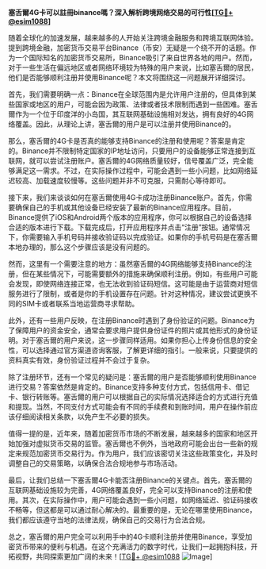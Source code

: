 **塞舌爾4G卡可以註冊binance嗎？深入解析跨境网络交易的可行性[[TG💪+ @esim1088](https://t.me/s/esim1088)]**

随着全球化的加速发展，越来越多的人开始关注跨境金融服务和跨境互联网体验。提到跨境金融，加密货币交易平台Binance（币安）无疑是一个绕不开的话题。作为一个国际知名的加密货币交易所，Binance吸引了来自世界各地的用户。然而，对于一些生活在偏远地区或者网络环境较为特殊的用户来说，比如塞舌爾的居民，他们是否能够顺利注册并使用Binance呢？本文将围绕这一问题展开详细探讨。

首先，我们需要明确一点：Binance在全球范围内是允许用户注册的，但具体到某些国家或地区的用户，可能会因为政策、法律或者技术限制而遇到一些困难。塞舌爾作为一个位于印度洋的小岛国，其互联网基础设施相对发达，拥有良好的4G网络覆盖。因此，从理论上讲，塞舌爾的用户是可以注册并使用Binance的。

那么，塞舌爾的4G卡是否真的能够支持Binance的注册和使用呢？答案是肯定的。Binance并不限制特定国家的IP地址访问，只要用户的设备能够正常连接到互联网，就可以尝试注册账户。塞舌爾的4G网络质量较好，信号覆盖广泛，完全能够满足这一需求。不过，在实际操作过程中，可能会遇到一些小问题，比如网络延迟较高、加载速度较慢等。这些问题并非不可克服，只需耐心等待即可。

接下来，我们来谈谈如何在塞舌爾使用4G卡成功注册Binance账户。首先，你需要确保自己的手机或其他设备已经安装了最新的Binance应用程序。目前，Binance提供了iOS和Android两个版本的应用程序，你可以根据自己的设备选择合适的版本进行下载。下载完成后，打开应用程序并点击“注册”按钮。通常情况下，你需要输入手机号码并接收验证码以完成验证。如果你的手机号码是在塞舌爾本地办理的，那么这个步骤应该是没有问题的。

然而，这里有一个需要注意的地方：虽然塞舌爾的4G网络能够支持Binance的注册，但在某些情况下，可能需要额外的措施来确保顺利注册。例如，有些用户可能会发现，即使网络连接正常，也无法收到验证码短信。这可能是由于运营商对短信服务进行了限制，或者是你的手机设置存在问题。针对这种情况，建议尝试更换不同的SIM卡或者联系当地运营商寻求帮助。

此外，还有一些用户反映，在注册Binance时遇到了身份验证的问题。Binance为了保障用户的资金安全，通常会要求用户提供身份证件的照片或其他形式的身份证明。对于塞舌爾的用户来说，这一步骤同样适用。如果你担心上传身份信息的安全性，可以选择通过官方渠道咨询客服，了解更详细的指引。一般来说，只要提供的资料真实有效，身份验证过程并不会过于复杂。

除了注册环节，还有一个常见的疑问是：塞舌爾的用户是否能够顺利使用Binance进行交易？答案依然是肯定的。Binance支持多种支付方式，包括信用卡、借记卡、银行转账等。塞舌爾的用户可以根据自己的实际情况选择适合的方式进行充值和提现。当然，不同支付方式可能会有不同的手续费和到账时间，用户在操作前应该仔细阅读相关条款，以免产生不必要的损失。

值得一提的是，近年来，随着加密货币市场的不断发展，越来越多的国家和地区开始加强对虚拟货币交易的监管。塞舌爾也不例外，当地政府可能会出台一些新的规定来规范加密货币交易行为。作为用户，我们应该密切关注这些政策变化，并及时调整自己的交易策略，以确保合法合规地参与市场活动。

最后，让我们总结一下塞舌爾4G卡能否注册Binance的关键点。首先，塞舌爾的互联网基础设施较为完善，4G网络覆盖良好，完全可以支持Binance的注册和使用。其次，在实际操作中，用户可能会遇到一些小问题，如网络延迟、验证码接收不畅等，但这都是可以通过耐心解决的。最重要的是，无论在哪里使用Binance，我们都应该遵守当地的法律法规，确保自己的交易行为合法合规。

总之，塞舌爾的用户完全可以利用手中的4G卡顺利注册并使用Binance，享受加密货币带来的便利与机遇。在这个充满活力的数字时代，让我们一起拥抱科技，开拓视野，共同探索更加广阔的未来！[[TG💪+ @esim1088](https://t.me/s/esim1088) ![Image](https://i.postimg.cc/4NQfJmqS/Snipaste-2025-05-13-00-14-12.png)]